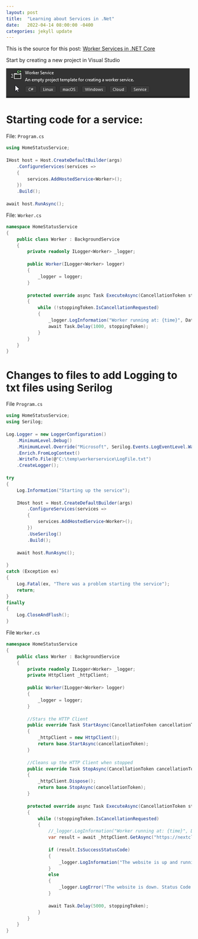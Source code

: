```yaml
---
layout: post
title:  "Learning about Services in .Net"
date:   2022-04-14 08:00:00 -0400
categories: jekyll update
---
```

This is the source for this post: [Worker Services in .NET Core][Worker-Services-in-.NET-Core]

Start by creating a new project in Visual Studio

![Alt text](https://github.com/ahostetter/ahostetter.github.io/blob/main/resources/images/project_type.png?raw=true "Project Type: Worker Service")

# Starting code for a service:

File: `Program.cs`

```c#
using HomeStatusService;

IHost host = Host.CreateDefaultBuilder(args)
    .ConfigureServices(services =>
    {
        services.AddHostedService<Worker>();
    })
    .Build();

await host.RunAsync();
```

File: `Worker.cs`

```c#
namespace HomeStatusService
{
    public class Worker : BackgroundService
    {
        private readonly ILogger<Worker> _logger;

        public Worker(ILogger<Worker> logger)
        {
            _logger = logger;
        }

        protected override async Task ExecuteAsync(CancellationToken stoppingToken)
        {
            while (!stoppingToken.IsCancellationRequested)
            {
                _logger.LogInformation("Worker running at: {time}", DateTimeOffset.Now);
                await Task.Delay(1000, stoppingToken);
            }
        }
    }
}
```

# Changes to files to add Logging to txt files using Serilog

File `Program.cs`

```C#
using HomeStatusService;
using Serilog;

Log.Logger = new LoggerConfiguration()
    .MinimumLevel.Debug()
    .MinimumLevel.Override("Microsoft", Serilog.Events.LogEventLevel.Warning)
    .Enrich.FromLogContext()
    .WriteTo.File(@"C:\temp\workerservice\LogFile.txt")
    .CreateLogger();

try
{
    Log.Information("Starting up the service");

    IHost host = Host.CreateDefaultBuilder(args)
        .ConfigureServices(services =>
        {
            services.AddHostedService<Worker>();
        })
        .UseSerilog()
        .Build();

    await host.RunAsync();

}
catch (Exception ex)
{
    Log.Fatal(ex, "There was a problem starting the service");
    return;
}
finally
{
    Log.CloseAndFlush();
}
```

File `Worker.cs`

```C#
namespace HomeStatusService
{
    public class Worker : BackgroundService
    {
        private readonly ILogger<Worker> _logger;
        private HttpClient _httpClient;

        public Worker(ILogger<Worker> logger)
        {
            _logger = logger;
        }

        //Stars the HTTP Client
        public override Task StartAsync(CancellationToken cancellationToken)
        {
            _httpClient = new HttpClient();
            return base.StartAsync(cancellationToken);
        }

        //Cleans up the HTTP Client when stopped
        public override Task StopAsync(CancellationToken cancellationToken)
        {
            _httpClient.Dispose();
            return base.StopAsync(cancellationToken);
        }

        protected override async Task ExecuteAsync(CancellationToken stoppingToken)
        {
            while (!stoppingToken.IsCancellationRequested)
            {
                //_logger.LogInformation("Worker running at: {time}", DateTimeOffset.Now);
                var result = await _httpClient.GetAsync("https://nextcloud.chadamtech.com");
                
                if (result.IsSuccessStatusCode)
                {
                    _logger.LogInformation("The website is up and running. Status Code {StatusCode}", result.StatusCode);
                }
                else
                {
                    _logger.LogError("The website is down. Status Code {StatusCode}", result.StatusCode);
                }

                await Task.Delay(5000, stoppingToken);
            }
        }
    }
}
```



[Worker-Services-in-.NET-Core]: https://www.youtube.com/watch?v=PzrTiz_NRKA
